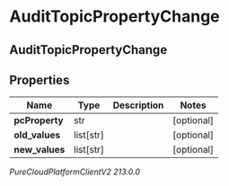 # AuditTopicPropertyChange

## AuditTopicPropertyChange

## Properties

|Name | Type | Description | Notes|
|------------ | ------------- | ------------- | -------------|
| **pcProperty** | str |  | [optional] |
| **old_values** | list[str] |  | [optional] |
| **new_values** | list[str] |  | [optional] |



_PureCloudPlatformClientV2 213.0.0_
